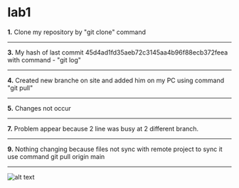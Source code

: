 # lab1
**1.** Clone my repository by "git clone" command
***
**3.** My hash of last commit 45d4ad1fd35aeb72c3145aa4b96f88ecb372feea with command - "git log"
***
**4.** Created new branche on site and added him on my PC using command "git pull"  
***
**5.** Changes not occur
***
**7.** Problem appear because 2 line was busy at 2 different branch.
***
**9.** Nothing changing because files not sync with remote project to sync it use command git pull origin main
***
![alt text](https://hips.hearstapps.com/hmg-prod.s3.amazonaws.com/images/2021-porsche-911-mmp-1-1588282044.png?crop=1xw:0.817884167636787xh;center,top&resize=480:*)